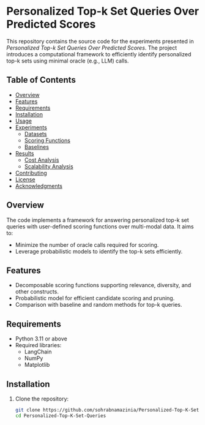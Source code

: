 # Personalized Top-k Set Queries Over Predicted Scores

This repository contains the source code for the experiments presented in *Personalized Top-k Set Queries Over Predicted Scores*. The project introduces a computational framework to efficiently identify personalized top-k sets using minimal oracle (e.g., LLM) calls.

## Table of Contents
- [Overview](#overview)
- [Features](#features)
- [Requirements](#requirements)
- [Installation](#installation)
- [Usage](#usage)
- [Experiments](#experiments)
  - [Datasets](#datasets)
  - [Scoring Functions](#scoring-functions)
  - [Baselines](#baselines)
- [Results](#results)
  - [Cost Analysis](#cost-analysis)
  - [Scalability Analysis](#scalability-analysis)
- [Contributing](#contributing)
- [License](#license)
- [Acknowledgments](#acknowledgments)

## Overview
The code implements a framework for answering personalized top-k set queries with user-defined scoring functions over multi-modal data. It aims to:
- Minimize the number of oracle calls required for scoring.
- Leverage probabilistic models to identify the top-k sets efficiently.

## Features
- Decomposable scoring functions supporting relevance, diversity, and other constructs.
- Probabilistic model for efficient candidate scoring and pruning.
- Comparison with baseline and random methods for top-k queries.

## Requirements
- Python 3.11 or above
- Required libraries:
  - LangChain
  - NumPy
  - Matplotlib

## Installation
1. Clone the repository:
   ```bash
   git clone https://github.com/sohrabnamazinia/Personalized-Top-K-Set-Queries.git
   cd Personalized-Top-K-Set-Queries
